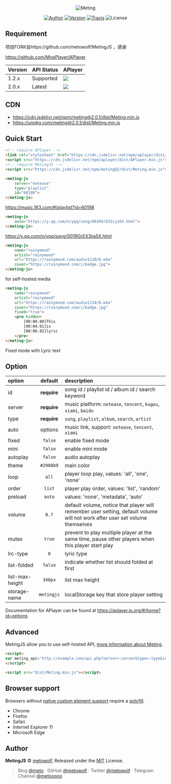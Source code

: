 <p align="center">
<img src="https://user-images.githubusercontent.com/2666735/30651452-58ae6c88-9deb-11e7-9e13-6beae3f6c54c.png" alt="Meting">
</p>

<p align="center">
<a href="https://i-meto.com"><img alt="Author" src="https://img.shields.io/badge/Author-METO-blue.svg?style=flat-square"/></a>
<a href="https://www.npmjs.com/package/meting"><img alt="Version" src="https://img.shields.io/npm/v/meting.svg?style=flat-square"/></a>
<a href="https://travis-ci.org/metowolf/MetingJS"><img alt="Travis" src="https://img.shields.io/travis/metowolf/MetingJS.svg?style=flat-square"></a>
<img alt="License" src="https://img.shields.io/npm/l/meting.svg?style=flat-square"/>
</p>

## Requirement
项目FORK自https://github.com/metowolf/MetingJS ，感谢

https://github.com/MoePlayer/APlayer

|Version|API Status|APlayer|
|---|---|---|
|1.2.x|Supported|[![](https://img.shields.io/badge/APlayer-^1.10.0-green.svg?longCache=true&style=for-the-badge)](https://github.com/MoePlayer/APlayer)|
|2.0.x|Latest|[![](https://img.shields.io/badge/APlayer-^1.10.0-green.svg?longCache=true&style=for-the-badge)](https://github.com/MoePlayer/APlayer)|

## CDN
 - https://cdn.jsdelivr.net/npm/meting@2.0.1/dist/Meting.min.js
 - https://unpkg.com/meting@2.0.1/dist/Meting.min.js

## Quick Start
```html
<!-- require APlayer -->
<link rel="stylesheet" href="https://cdn.jsdelivr.net/npm/aplayer/dist/APlayer.min.css">
<script src="https://cdn.jsdelivr.net/npm/aplayer/dist/APlayer.min.js"></script>
<!-- require MetingJS -->
<script src="https://cdn.jsdelivr.net/npm/meting@2/dist/Meting.min.js"></script>

<meting-js
	server="netease"
	type="playlist"
	id="60198">
</meting-js>
```
https://music.163.com/#/playlist?id=60198

```html
<meting-js
	auto="https://y.qq.com/n/yqq/song/001RGrEX3ija5X.html">
</meting-js>
```
https://y.qq.com/n/yqq/song/001RGrEX3ija5X.html

```html
<meting-js
	name="rainymood"
	artist="rainymood"
	url="https://rainymood.com/audio1110/0.m4a"
	cover="https://rainymood.com/i/badge.jpg">
</meting-js>
```
for self-hosted media

```html
<meting-js
	name="rainymood"
	artist="rainymood"
	url="https://rainymood.com/audio1110/0.m4a"
	cover="https://rainymood.com/i/badge.jpg"
	fixed="true">
	<pre hidden>
		[00:00.00]This
		[00:04.01]is
		[00:08.02]lyric
	</pre>
</meting-js>
```
Fixed mode with Lyric text


## Option

|option               |default      |description|
|:--------------------|:------------:|:----------|
|id              |**require**   |song id / playlist id / album id / search keyword|
|server          |**require**   |music platform: `netease`, `tencent`, `kugou`, `xiami`, `baidu`|
|type            |**require**   |`song`, `playlist`, `album`, `search`, `artist`|
|auto            |options       |music link, support: `netease`, `tencent`, `xiami`|
|fixed           |`false`       |enable fixed mode|
|mini            |`false`       |enable mini mode|
|autoplay        |`false`       |audio autoplay|
|theme           |`#2980b9`     |main color|
|loop            |`all`         |player loop play, values: 'all', 'one', 'none'|
|order           |`list`        |player play order, values: 'list', 'random'|
|preload         |`auto`        |values: 'none', 'metadata', 'auto'|
|volume          |`0.7`         |default volume, notice that player will remember user setting, default volume will not work after user set volume themselves|
|mutex           |`true`        |prevent to play multiple player at the same time, pause other players when this player start play|
|lrc-type         |`0`           |lyric type|
|list-folded      |`false`       |indicate whether list should folded at first|
|list-max-height   |`340px`       |list max height|
|storage-name     |`metingjs`    |localStorage key that store player setting|

Documentation for APlayer can be found at https://aplayer.js.org/#/home?id=options

## Advanced

MetingJS allow you to use self-hosted API, [more information about Meting](https://github.com/metowolf/Meting).

```html
<script>
var meting_api='http://example.com/api.php?server=:server&type=:type&id=:id&auth=:auth&r=:r';
</script>

<script src="dist/Meting.min.js"></script>
```

## Browser support

Browsers without [native custom element support](https://caniuse.com/#feat=custom-elementsv1) require a [polyfill](https://github.com/webcomponents/custom-elements).

 - Chrome
 - Firefox
 - Safari
 - Internet Explorer 11
 - Microsoft Edge

## Author

**MetingJS** © [metowolf](https://github.com/metowolf), Released under the [MIT](./LICENSE) License.<br>

> Blog [@meto](https://i-meto.com) · GitHub [@metowolf](https://github.com/metowolf) · Twitter [@metowolf](https://twitter.com/metowolf) · Telegram Channel [@metooooo](https://t.me/metooooo)
